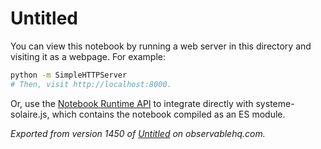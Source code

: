 # Untitled

You can view this notebook by running a web server in this directory and
visiting it as a webpage. For example:

```sh
python -m SimpleHTTPServer
# Then, visit http://localhost:8000.
```

Or, use the [Notebook Runtime API](https://github.com/observablehq/notebook-runtime) to
integrate directly with systeme-solaire.js, which contains the notebook compiled as an
ES module.

*Exported from version 1450 of [Untitled](https://observablehq.com/@e-coucou/systeme-solaire) on observablehq.com.*
